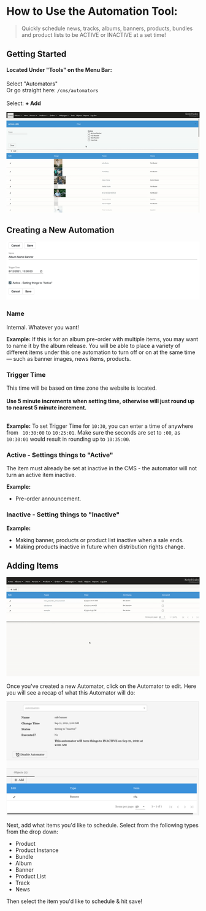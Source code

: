 # How to Use the Automation Tool:
> Quickly schedule news, tracks, albums, banners, products, bundles and product lists to be ACTIVE or INACTIVE at a set time! 

## Getting Started
#### Located Under "Tools" on the Menu Bar: <br />
Select "Automators" <br />
Or go straight here:  ``/cms/automators``<br />
<br />
Select: **+ Add** <br />

![](views/new_automator.gif)
## Creating a New Automation </br>

<kbd>![](views/example_1.png)</kbd>
<br />


### Name
Internal. Whatever you want! 

**Example:** If this is for an album pre-order with multiple items, you may want to name it by the album release. You will be able to place a variety of different items under this one automation to turn off or on at the same time &mdash; such as banner images, news items, products.

### Trigger Time
This time will be based on time zone the website is located.<br><br>
**Use 5 minute increments when setting time, otherwise will just round up to nearest 5 minute increment.** <br />
<br />

**Example:** To set Trigger Time for ``10:30``, you can enter a time of anywhere from `` 10:30:00`` to ``10:25:01``. Make sure the seconds are set to ``:00``, as ``10:30:01`` would result in rounding up to ``10:35:00``. 

### Active - Settings things to "Active"
The item must already be set at inactive in the CMS - the automator will not turn an active item inactive. 

__Example:__ 
- Pre-order announcement. 

### Inactive - Setting things to "Inactive" <br />
__Example:__ 
- Making banner, products or product list inactive when a sale ends.
- Making products inactive in future when distribution rights change.

## Adding Items
![](views/add_automation.gif)

Once you've created a new Automator, click on the Automator to edit. 
Here you will see a recap of what this Automator will do: 

![](/views/automator_add_items.png)

Next, add what items you'd like to schedule. Select from the following types from the drop down: 
- Product
- Product Instance
- Bundle 
- Album 
- Banner
- Product List 
- Track 
- News 

Then select the item you'd like to schedule & hit save! <br />
